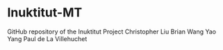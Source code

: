 # Inuktitut-MT
GitHub repository of the Inuktitut Project
Christopher Liu
Brian Wang
Yao Yang
Paul de La Villehuchet
